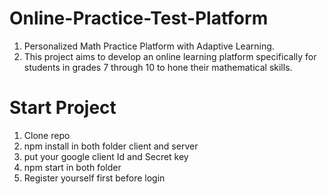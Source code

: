 # Online-Practice-Test-Platform
1) Personalized Math Practice Platform with Adaptive Learning.
2) This project aims to develop an online learning platform specifically for students in grades 7 through 10 to hone their mathematical skills.
# Start Project
1) Clone repo
2) npm install in both folder client and server
3) put your google client Id and Secret key
4) npm start in both folder
5) Register yourself first before login

